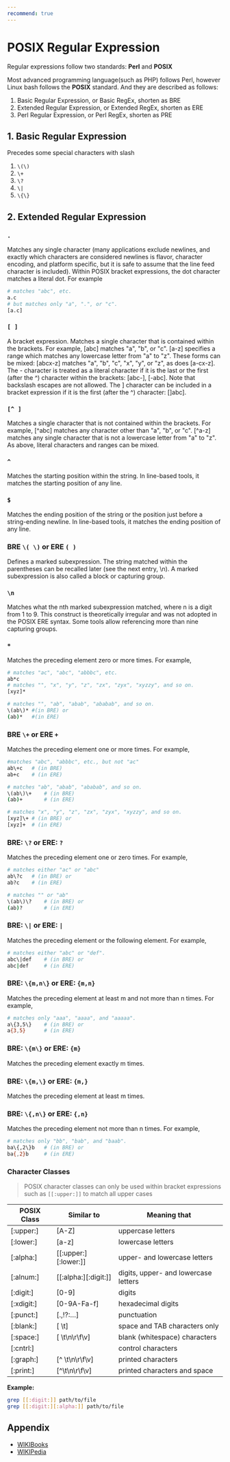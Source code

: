 ```yaml
---
recommend: true
---
```


# POSIX Regular Expression

Regular expressions follow two standards: **Perl** and **POSIX**

Most advanced programming language(such as PHP) follows Perl, however Linux bash follows the **POSIX** standard. And they are described as follows:

1. Basic Regular Expression, or Basic RegEx, shorten as BRE
2. Extended Regular Expression, or Extended RegEx, shorten as ERE
3. Perl Regular Expression, or Perl RegEx, shorten as PRE

## 1. Basic Regular Expression

Precedes some special characters with slash

1. `\(\)`
2. `\+`
3. `\?`
4. `\|`
5. `\{\}`

## 2. Extended Regular Expression

### `.`

Matches any single character (many applications exclude newlines, and exactly which characters are considered newlines is flavor, character encoding, and platform specific, but it is safe to assume that the line feed character is included). Within POSIX bracket expressions, the dot character matches a literal dot. For example

```bash
# matches "abc", etc.
a.c
# but matches only "a", ".", or "c".
[a.c]
```

### `[ ]`

A bracket expression. Matches a single character that is contained within the brackets. For example, [abc] matches "a", "b", or "c". [a-z] specifies a range which matches any lowercase letter from "a" to "z". These forms can be mixed: [abcx-z] matches "a", "b", "c", "x", "y", or "z", as does [a-cx-z].
The - character is treated as a literal character if it is the last or the first (after the ^) character within the brackets: [abc-], [-abc]. Note that backslash escapes are not allowed. The ] character can be included in a bracket expression if it is the first (after the ^) character: []abc].

### `[^ ]`

Matches a single character that is not contained within the brackets. For example, [^abc] matches any character other than "a", "b", or "c". [^a-z] matches any single character that is not a lowercase letter from "a" to "z". As above, literal characters and ranges can be mixed.

### `^`

Matches the starting position within the string. In line-based tools, it matches the starting position of any line.

### `$`

Matches the ending position of the string or the position just before a string-ending newline. In line-based tools, it matches the ending position of any line.

### BRE `\( \)` or ERE `( )`

Defines a marked subexpression. The string matched within the parentheses can be recalled later (see the next entry, \n). A marked subexpression is also called a block or capturing group.

### `\n`

Matches what the nth marked subexpression matched, where n is a digit from 1 to 9. This construct is theoretically irregular and was not adopted in the POSIX ERE syntax. Some tools allow referencing more than nine capturing groups.

### `*`

Matches the preceding element zero or more times. For example,

```bash
# matches "ac", "abc", "abbbc", etc.
ab*c
# matches "", "x", "y", "z", "zx", "zyx", "xyzzy", and so on.
[xyz]*

# matches "", "ab", "abab", "ababab", and so on.
\(ab\)* #(in BRE) or
(ab)*   #(in ERE)
```

### BRE `\+` or ERE `+`

Matches the preceding element one or more times. For example,

```bash
#matches "abc", "abbbc", etc., but not "ac"
ab\+c   # (in BRE)
ab+c    # (in ERE)

# matches "ab", "abab", "ababab", and so on.
\(ab\)\+    # (in BRE)
(ab)+       # (in ERE)

# matches "x", "y", "z", "zx", "zyx", "xyzzy", and so on.
[xyz]\+ # (in BRE) or
[xyz]+  # (in ERE)
```

### BRE: `\?` or ERE: `?`

Matches the preceding element one or zero times. For example,

```bash
# matches either "ac" or "abc"
ab\?c   # (in BRE) or 
ab?c    # (in ERE)

# matches "" or "ab"
\(ab\)\?    # (in BRE) or 
(ab)?       # (in ERE)
```

### BRE: `\|` or ERE: `|`

Matches the preceding element or the following element. For example,

```bash
# matches either "abc" or "def".
abc\|def    # (in BRE) or 
abc|def     # (in ERE)
```

### BRE: `\{m,n\}` or ERE: `{m,n}`

Matches the preceding element at least m and not more than n times. For example,

```bash
# matches only "aaa", "aaaa", and "aaaaa".
a\{3,5\}    # (in BRE) or
a{3,5}      # (in ERE)
```

### BRE: `\{m\}` or ERE: `{m}`

Matches the preceding element exactly m times.

### BRE: `\{m,\}` or ERE: `{m,}`

Matches the preceding element at least m times.

### BRE: `\{,n\}` or ERE: `{,n}`

Matches the preceding element not more than n times. For example,

```bash
# matches only "bb", "bab", and "baab".
ba\{,2\}b   # (in BRE) or
ba{,2}b     # (in ERE)
```

### Character Classes

> POSIX character classes can only be used within bracket expressions such as `[[:upper:]]` to match all upper cases

POSIX Class | Similar to        | Meaning that
---         | ---               | ---
[:upper:]   | [A-Z]             | uppercase letters
[:lower:]   | [a-z]             | lowercase letters
[:alpha:]   | [[:upper:][:lower:]]    | upper- and lowercase letters
[:alnum:]   | [[:alpha:][:digit:]]    | digits, upper- and lowercase letters
[:digit:]   | [0-9]             | digits
[:xdigit:]  | [0-9A-Fa-f]       | hexadecimal digits
[:punct:]   | [.,!?:…]          | punctuation
[:blank:]   | [ \t]             | space and TAB characters only
[:space:]   | [ \t\n\r\f\v]     | blank (whitespace) characters
[:cntrl:]   |                   | control characters
[:graph:]   | [^ \t\n\r\f\v]    | printed characters
[:print:]   | [^\t\n\r\f\v]     | printed characters and space

**Example:**

```bash
grep [[:digit:]] path/to/file
grep [[:digit:][:alpha:]] path/to/file
```

## Appendix

- [WIKIBooks](https://en.wikibooks.org/wiki/Regular_Expressions/POSIX-Extended_Regular_Expressions)
- [WIKIPedia](https://en.wikipedia.org/wiki/Regular_expression)
